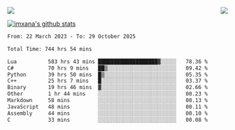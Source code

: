 <p>
  <a href="https://count.getloli.com/"><img src="https://count.getloli.com/get/@xana.readme?theme=moebooru-h"></a>
  <img src="https://weather-icon.journeyad.repl.co/@hangzhou?v=1" align="right">
</p>


<a href="https://github.com/imxana"><img align="center" src="https://github-readme-stats.vercel.app/api?username=imxana&show_icons=true&include_all_commits=true&hide_border=tru&custom_title=imxana%27s%20Github%20Stats" alt="imxana's github stats" /></a> 

<!--START_SECTION:waka-->

```txt
From: 22 March 2023 - To: 29 October 2025

Total Time: 744 hrs 54 mins

Lua          583 hrs 43 mins ███████████████████▓░░░░░   78.36 %
C#           70 hrs 9 mins   ██▒░░░░░░░░░░░░░░░░░░░░░░   09.42 %
Python       39 hrs 50 mins  █▒░░░░░░░░░░░░░░░░░░░░░░░   05.35 %
C++          25 hrs 7 mins   █░░░░░░░░░░░░░░░░░░░░░░░░   03.37 %
Binary       19 hrs 46 mins  ▓░░░░░░░░░░░░░░░░░░░░░░░░   02.66 %
Other        1 hr 44 mins    ░░░░░░░░░░░░░░░░░░░░░░░░░   00.23 %
Markdown     58 mins         ░░░░░░░░░░░░░░░░░░░░░░░░░   00.13 %
JavaScript   48 mins         ░░░░░░░░░░░░░░░░░░░░░░░░░   00.11 %
Assembly     44 mins         ░░░░░░░░░░░░░░░░░░░░░░░░░   00.10 %
C            33 mins         ░░░░░░░░░░░░░░░░░░░░░░░░░   00.08 %
```

<!--END_SECTION:waka-->
